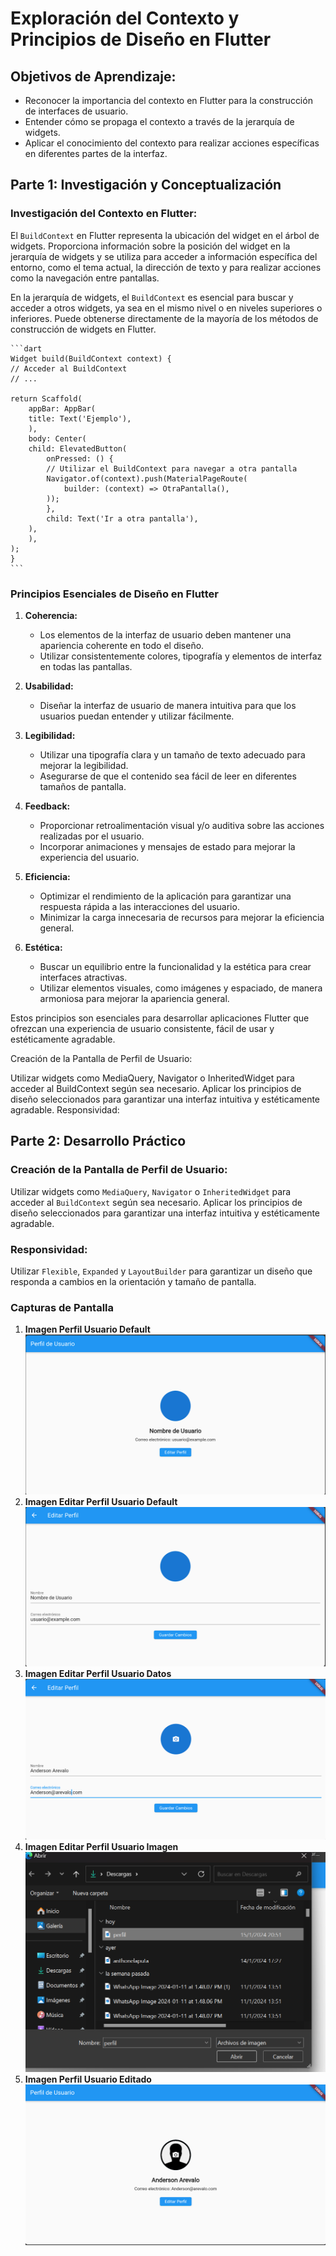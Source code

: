 # Exploración del Contexto y Principios de Diseño en Flutter

## Objetivos de Aprendizaje:
   
   - Reconocer la importancia del contexto en Flutter para la construcción de interfaces de usuario.
   - Entender cómo se propaga el contexto a través de la jerarquía de widgets.
   - Aplicar el conocimiento del contexto para realizar acciones específicas en diferentes partes de la interfaz.

## Parte 1: Investigación y Conceptualización

### Investigación del Contexto en Flutter:

El `BuildContext` en Flutter representa la ubicación del widget en el árbol de widgets. Proporciona información sobre la posición del widget en la jerarquía de widgets y se utiliza para acceder a información específica del entorno, como el tema actual, la dirección de texto y para realizar acciones como la navegación entre pantallas.

En la jerarquía de widgets, el `BuildContext` es esencial para buscar y acceder a otros widgets, ya sea en el mismo nivel o en niveles superiores o inferiores. Puede obtenerse directamente de la mayoría de los métodos de construcción de widgets en Flutter.

    ```dart
    Widget build(BuildContext context) {
    // Acceder al BuildContext
    // ...

    return Scaffold(
        appBar: AppBar(
        title: Text('Ejemplo'),
        ),
        body: Center(
        child: ElevatedButton(
            onPressed: () {
            // Utilizar el BuildContext para navegar a otra pantalla
            Navigator.of(context).push(MaterialPageRoute(
                builder: (context) => OtraPantalla(),
            ));
            },
            child: Text('Ir a otra pantalla'),
        ),
        ),
    );
    }
    ```

### Principios Esenciales de Diseño en Flutter

1. **Coherencia:**
   - Los elementos de la interfaz de usuario deben mantener una apariencia coherente en todo el diseño.
   - Utilizar consistentemente colores, tipografía y elementos de interfaz en todas las pantallas.

2. **Usabilidad:**
   - Diseñar la interfaz de usuario de manera intuitiva para que los usuarios puedan entender y utilizar fácilmente.

3. **Legibilidad:**
   - Utilizar una tipografía clara y un tamaño de texto adecuado para mejorar la legibilidad.
   - Asegurarse de que el contenido sea fácil de leer en diferentes tamaños de pantalla.

4. **Feedback:**
   - Proporcionar retroalimentación visual y/o auditiva sobre las acciones realizadas por el usuario.
   - Incorporar animaciones y mensajes de estado para mejorar la experiencia del usuario.

5. **Eficiencia:**
   - Optimizar el rendimiento de la aplicación para garantizar una respuesta rápida a las interacciones del usuario.
   - Minimizar la carga innecesaria de recursos para mejorar la eficiencia general.

6. **Estética:**
   - Buscar un equilibrio entre la funcionalidad y la estética para crear interfaces atractivas.
   - Utilizar elementos visuales, como imágenes y espaciado, de manera armoniosa para mejorar la apariencia general.

Estos principios son esenciales para desarrollar aplicaciones Flutter que ofrezcan una experiencia de usuario consistente, fácil de usar y estéticamente agradable.

Creación de la Pantalla de Perfil de Usuario:

Utilizar widgets como MediaQuery, Navigator o InheritedWidget para acceder al BuildContext según sea necesario.
Aplicar los principios de diseño seleccionados para garantizar una interfaz intuitiva y estéticamente agradable.
Responsividad:

## Parte 2: Desarrollo Práctico
### Creación de la Pantalla de Perfil de Usuario:

Utilizar widgets como `MediaQuery`, `Navigator` o `InheritedWidget` para acceder al `BuildContext` según sea necesario.
Aplicar los principios de diseño seleccionados para garantizar una interfaz intuitiva y estéticamente agradable.

### Responsividad:

Utilizar `Flexible`, `Expanded` y `LayoutBuilder` para garantizar un diseño que responda a cambios en la orientación y tamaño de pantalla.

### Capturas de Pantalla

1. **Imagen Perfil Usuario Default**
![Imagen Perfil Usuario Default](images/imagen1.png)
2. **Imagen Editar Perfil Usuario Default**
![Imagen Editar Perfil Usuario Default](images/imagen2.png)
3. **Imagen Editar Perfil Usuario Datos**
![Imagen Editar Perfil Usuario Datos](images/imagen3.png)
4. **Imagen Editar Perfil Usuario Imagen**
![Imagen Editar Perfil Usuario Imagen](images/imagen4.png)
5. **Imagen Perfil Usuario Editado**
![Imagen Perfil Usuario Editado](images/imagen5.png)


